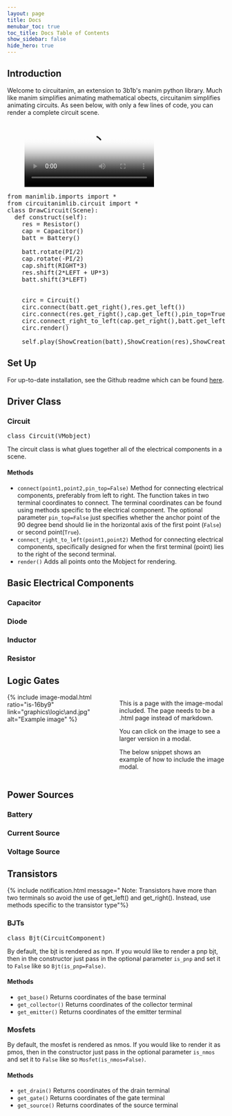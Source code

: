 ```yaml
---
layout: page
title: Docs
menubar_toc: true
toc_title: Docs Table of Contents
show_sidebar: false
hide_hero: true
---
```


## Introduction

Welcome to circuitanim, an extension to 3b1b's manim python library. Much like manim simplifies animating mathematical obects, circuitanim simplifies animating circuits. As seen below, with only a few lines of code, you can render a complete circuit scene.

<!-- blank line -->
<figure class="video_container">
  <video controls="true" allowfullscreen="true" poster="graphics/videos/DrawCircuit_poster.jpg">
    <source src="graphics/videos/DrawCircuit.mp4" type="video/mp4">
    <!--<source src="path/to/video.ogg" type="video/ogg">
    <source src="path/to/video.webm" type="video/webm"> -->
  </video> 
</figure>
<!-- blank line -->


<script src="https://cdn.jsdelivr.net/gh/google/code-prettify@master/loader/run_prettify.js"></script>
<link rel="stylesheet" href="graphics/prettify.css" />

<pre class ="prettyprint lang-py">
from manimlib.imports import *
from circuitanimlib.circuit import *
class DrawCircuit(Scene):
  def construct(self):
    res = Resistor()
    cap = Capacitor()
    batt = Battery()

    batt.rotate(PI/2)
    cap.rotate(-PI/2)
    cap.shift(RIGHT*3)
    res.shift(2*LEFT + UP*3)
    batt.shift(3*LEFT)


    circ = Circuit()
    circ.connect(batt.get_right(),res.get_left())
    circ.connect(res.get_right(),cap.get_left(),pin_top=True)
    circ.connect_right_to_left(cap.get_right(),batt.get_left())
    circ.render()
    
    self.play(ShowCreation(batt),ShowCreation(res),ShowCreation(cap),ShowCreation(circ),run_time=3)
</pre>



## Set Up

For up-to-date installation, see the Github readme which can be found [here](https://github.com/weras2/circuitanim).  

## Driver Class

### Circuit
<pre class ="prettyprint lang-py">
class Circuit(VMobject)
</pre>
The circuit class is what glues together all of the electrical components in a scene. 

#### Methods
- <code class = "prettyprint lang-py">connect(point1,point2,pin_top=False)</code> Method for connecting electrical components, preferably from left to right. The function takes in two terminal coordinates to connect. The terminal coordinates can be found using methods specific to the electrical component. The optional parameter <code class = "prettyprint lang-py">pin_top=False</code> just specifies whether the anchor point of the 90 degree bend should lie in the horizontal axis of the first point (<code class = "prettyprint lang-py">False</code>) or second point(<code class = "prettyprint lang-py">True</code>). <br/>
- <code class = "prettyprint lang-py">connect_right_to_left(point1,point2)</code> Method for connecting electrical components, specifically designed for when the first terminal (point) lies to the right of the second terminal. <br/>
- <code class = "prettyprint lang-py">render()</code> Adds all points onto the Mobject for rendering.

## Basic Electrical Components 

### Capacitor

### Diode 

### Inductor 

### Resistor


## Logic Gates

<div class="columns">
    <div class="column is-4">
        {% include image-modal.html ratio="is-16by9" link="graphics\logic\and.jpg" alt="Example image" %}
    </div>
    <div class="column is-8">
        <p>This is a page with the image-modal included. The page needs to be a .html page instead of markdown.</p>
        <p>You can click on the image to see a larger version in a modal.</p>
        <p>The below snippet shows an example of how to include the image modal.</p>
    </div>
</div>



## Power Sources 

### Battery 

### Current Source

### Voltage Source



## Transistors 
{% include notification.html 
message=" Note: Transistors have more than two terminals so avoid the use of get_left() and get_right(). Instead, use methods specific to the transistor type"%}



### BJTs 
<pre class ="prettyprint lang-py">
class Bjt(CircuitComponent)
</pre>

By default, the bjt is rendered as npn. If you would like to render a pnp bjt, then in the constructor just pass in the optional parameter <code class = "prettyprint lang-py">is_pnp</code> and set it to <code class = "prettyprint lang-py">False</code> like so <code class = "prettyprint lang-py">Bjt(is_pnp=False)</code>. 

#### Methods
- <code class = "prettyprint lang-py">get_base()</code> Returns coordinates of the base terminal <br/>
- <code class = "prettyprint lang-py">get_collector()</code> Returns coordinates of the collector terminal <br/>
- <code class = "prettyprint lang-py">get_emitter()</code> Returns coordinates of the emitter terminal <br/>


### Mosfets

By default, the mosfet is rendered as nmos. If you would like to render it as pmos,  then in the constructor just pass in the optional parameter <code class = "prettyprint lang-py">is_nmos</code> and set it to <code class = "prettyprint lang-py">False</code> like so <code class = "prettyprint lang-py">Mosfet(is_nmos=False)</code>.

#### Methods
- <code class = "prettyprint lang-py">get_drain()</code> Returns coordinates of the drain terminal <br/>
- <code class = "prettyprint lang-py">get_gate()</code> Returns coordinates of the gate terminal <br/>
- <code class = "prettyprint lang-py">get_source()</code> Returns coordinates of the source terminal <br/>
